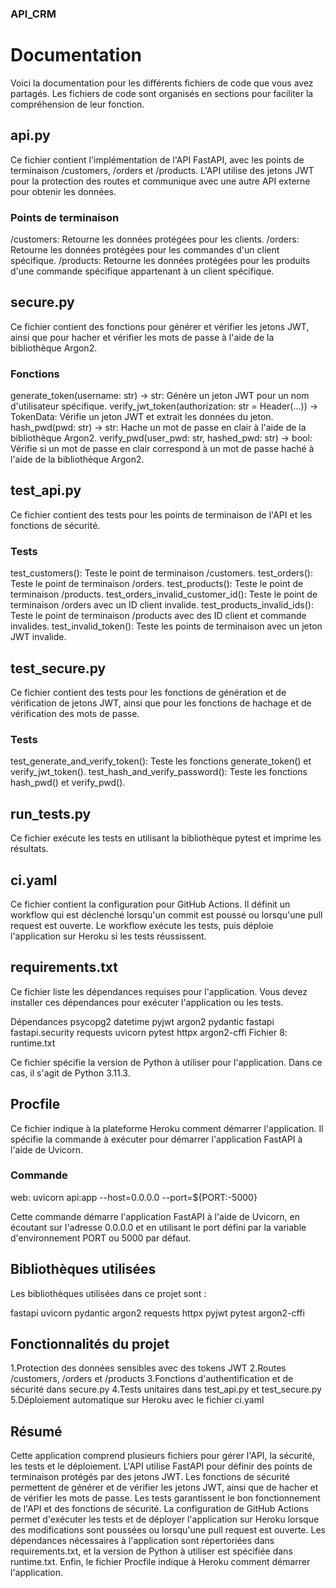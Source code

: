 ### API_CRM

# Documentation

Voici la documentation pour les différents fichiers de code que vous avez partagés. Les fichiers de code sont organisés en sections pour faciliter la compréhension de leur fonction.

## api.py

Ce fichier contient l'implémentation de l'API FastAPI, avec les points de terminaison /customers, /orders et /products. L'API utilise des jetons JWT pour la protection des routes et communique avec une autre API externe pour obtenir les données.

### Points de terminaison
/customers: Retourne les données protégées pour les clients.
/orders: Retourne les données protégées pour les commandes d'un client spécifique.
/products: Retourne les données protégées pour les produits d'une commande spécifique appartenant à un client spécifique.

## secure.py

Ce fichier contient des fonctions pour générer et vérifier les jetons JWT, ainsi que pour hacher et vérifier les mots de passe à l'aide de la bibliothèque Argon2.

### Fonctions
generate_token(username: str) -> str: Génère un jeton JWT pour un nom d'utilisateur spécifique.
verify_jwt_token(authorization: str = Header(...)) -> TokenData: Vérifie un jeton JWT et extrait les données du jeton.
hash_pwd(pwd: str) -> str: Hache un mot de passe en clair à l'aide de la bibliothèque Argon2.
verify_pwd(user_pwd: str, hashed_pwd: str) -> bool: Vérifie si un mot de passe en clair correspond à un mot de passe haché à l'aide de la bibliothèque Argon2.

## test_api.py

Ce fichier contient des tests pour les points de terminaison de l'API et les fonctions de sécurité.

### Tests

test_customers(): Teste le point de terminaison /customers.
test_orders(): Teste le point de terminaison /orders.
test_products(): Teste le point de terminaison /products.
test_orders_invalid_customer_id(): Teste le point de terminaison /orders avec un ID client invalide.
test_products_invalid_ids(): Teste le point de terminaison /products avec des ID client et commande invalides.
test_invalid_token(): Teste les points de terminaison avec un jeton JWT invalide.

## test_secure.py

Ce fichier contient des tests pour les fonctions de génération et de vérification de jetons JWT, ainsi que pour les fonctions de hachage et de vérification des mots de passe.

### Tests
test_generate_and_verify_token(): Teste les fonctions generate_token() et verify_jwt_token().
test_hash_and_verify_password(): Teste les fonctions hash_pwd() et verify_pwd().

## run_tests.py

Ce fichier exécute les tests en utilisant la bibliothèque pytest et imprime les résultats.

## ci.yaml

Ce fichier contient la configuration pour GitHub Actions. Il définit un workflow qui est déclenché lorsqu'un commit est poussé ou lorsqu'une pull request est ouverte. Le workflow exécute les tests, puis déploie l'application sur Heroku si les tests réussissent.

## requirements.txt

Ce fichier liste les dépendances requises pour l'application. Vous devez installer ces dépendances pour exécuter l'application ou les tests.

Dépendances
psycopg2
datetime
pyjwt
argon2
pydantic
fastapi
fastapi.security
requests
uvicorn
pytest
httpx
argon2-cffi
Fichier 8: runtime.txt

Ce fichier spécifie la version de Python à utiliser pour l'application. Dans ce cas, il s'agit de Python 3.11.3.

## Procfile

Ce fichier indique à la plateforme Heroku comment démarrer l'application. Il spécifie la commande à exécuter pour démarrer l'application FastAPI à l'aide de Uvicorn.

### Commande

web: uvicorn api:app --host=0.0.0.0 --port=${PORT:-5000}

Cette commande démarre l'application FastAPI à l'aide de Uvicorn, en écoutant sur l'adresse 0.0.0.0 et en utilisant le port défini par la variable d'environnement PORT ou 5000 par défaut.

## Bibliothèques utilisées

Les bibliothèques utilisées dans ce projet sont :

fastapi
uvicorn
pydantic
argon2
requests
httpx
pyjwt
pytest
argon2-cffi

## Fonctionnalités du projet

1.Protection des données sensibles avec des tokens JWT
2.Routes /customers, /orders et /products
3.Fonctions d'authentification et de sécurité dans secure.py
4.Tests unitaires dans test_api.py et test_secure.py
5.Déploiement automatique sur Heroku avec le fichier ci.yaml

## Résumé

Cette application comprend plusieurs fichiers pour gérer l'API, la sécurité, les tests et le déploiement. L'API utilise FastAPI pour définir des points de terminaison protégés par des jetons JWT. Les fonctions de sécurité permettent de générer et de vérifier les jetons JWT, ainsi que de hacher et de vérifier les mots de passe. Les tests garantissent le bon fonctionnement de l'API et des fonctions de sécurité. La configuration de GitHub Actions permet d'exécuter les tests et de déployer l'application sur Heroku lorsque des modifications sont poussées ou lorsqu'une pull request est ouverte. Les dépendances nécessaires à l'application sont répertoriées dans requirements.txt, et la version de Python à utiliser est spécifiée dans runtime.txt. Enfin, le fichier Procfile indique à Heroku comment démarrer l'application.
